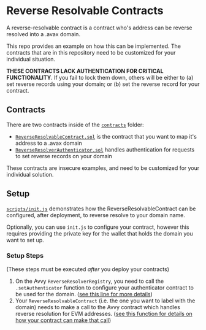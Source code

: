 # Reverse Resolvable Contracts

A reverse-resolvable contract is a contract who's address can be reverse resolved into a .avax domain.

This repo provides an example on how this can be implemented. The contracts that are in this repository need to be customized for your individual situation.

**THESE CONTRACTS LACK AUTHENTICATION FOR CRITICAL FUNCTIONALITY**. If you fail to lock them down, others will be either to (a) set reverse records using your domain; or (b) set the reverse record for your contract.

## Contracts

There are two contracts inside of the [`contracts`](https://github.com/avvydomains/integration-examples/tree/master/reverse-resolvable-contract/contracts) folder:

- [`ReverseResolvableContract.sol`](https://github.com/avvydomains/integration-examples/blob/master/reverse-resolvable-contract/contracts/ReverseResolvableContract.sol) is the contract that you want to map it's address to a .avax domain
- [`ReverseResolverAuthenticator.sol`](https://github.com/avvydomains/integration-examples/blob/master/reverse-resolvable-contract/contracts/ReverseResolverAuthenticator.sol) handles authentication for requests to set reverse records on your domain

These contracts are insecure examples, and need to be customized for your individual solution.


## Setup

[`scripts/init.js`](https://github.com/avvydomains/integration-examples/blob/master/reverse-resolvable-contract/scripts/init.js) demonstrates how the ReverseResolvableContract can be configured, after deployment, to reverse resolve to your domain name. 

Optionally, you can use `init.js` to configure your contract, however this requires providing the private key for the wallet that holds the domain you want to set up.

### Setup Steps

(These steps must be executed *after* you deploy your contracts)

1. On the Avvy `ReverseResolverRegistry`, you need to call the `.setAuthenticator` function to configure your authenticator contract to be used for the domain. ([see this line for more details](https://github.com/avvydomains/integration-examples/blob/master/reverse-resolvable-contract/scripts/init.js#L22))
2. Your `ReverseResolvableContract` (i.e. the one you want to label with the domain) needs to make a call to the Avvy contract which handles reverse resolution for EVM addresses. ([see this function for details on how your contract can make that call](https://github.com/avvydomains/integration-examples/blob/master/reverse-resolvable-contract/contracts/ReverseResolvableContract.sol#L21))



